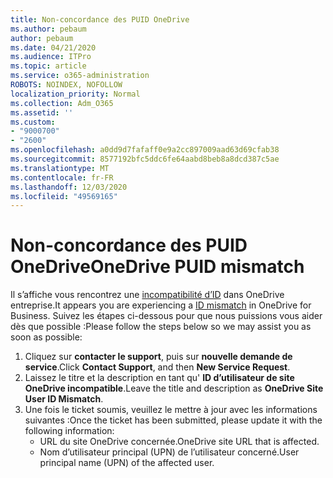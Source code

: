 ```yaml
---
title: Non-concordance des PUID OneDrive
ms.author: pebaum
author: pebaum
ms.date: 04/21/2020
ms.audience: ITPro
ms.topic: article
ms.service: o365-administration
ROBOTS: NOINDEX, NOFOLLOW
localization_priority: Normal
ms.collection: Adm_O365
ms.assetid: ''
ms.custom:
- "9000700"
- "2600"
ms.openlocfilehash: a0dd9d7fafaff0e9a2cc897009aad63d69cfab38
ms.sourcegitcommit: 8577192bfc5ddc6fe64aabd8beb8a8dcd387c5ae
ms.translationtype: MT
ms.contentlocale: fr-FR
ms.lasthandoff: 12/03/2020
ms.locfileid: "49569165"
---
```

# <a name="onedrive-puid-mismatch"></a><span data-ttu-id="98375-102">Non-concordance des PUID OneDrive</span><span class="sxs-lookup"><span data-stu-id="98375-102">OneDrive PUID mismatch</span></span>

<span data-ttu-id="98375-103">Il s’affiche vous rencontrez une [incompatibilité d’ID](https://docs.microsoft.com/sharepoint/troubleshoot/administration/access-denied-or-need-permission-error-sharepoint-online-or-onedrive-for-business#when-accessing-a-onedrive-site) dans OneDrive entreprise.</span><span class="sxs-lookup"><span data-stu-id="98375-103">It appears you are experiencing a [ID mismatch](https://docs.microsoft.com/sharepoint/troubleshoot/administration/access-denied-or-need-permission-error-sharepoint-online-or-onedrive-for-business#when-accessing-a-onedrive-site) in OneDrive for Business.</span></span> <span data-ttu-id="98375-104">Suivez les étapes ci-dessous pour que nous puissions vous aider dès que possible :</span><span class="sxs-lookup"><span data-stu-id="98375-104">Please follow the steps below so we may assist you as soon as possible:</span></span>

1. <span data-ttu-id="98375-105">Cliquez sur  **contacter le support**, puis sur  **nouvelle demande de service**.</span><span class="sxs-lookup"><span data-stu-id="98375-105">Click  **Contact Support**, and then  **New Service Request**.</span></span>
2. <span data-ttu-id="98375-106">Laissez le titre et la description en tant qu'  **ID d’utilisateur de site OneDrive incompatible**.</span><span class="sxs-lookup"><span data-stu-id="98375-106">Leave the title and description as  **OneDrive Site User ID Mismatch**.</span></span>
3. <span data-ttu-id="98375-107">Une fois le ticket soumis, veuillez le mettre à jour avec les informations suivantes :</span><span class="sxs-lookup"><span data-stu-id="98375-107">Once the ticket has been submitted, please update it with the following information:</span></span>
    - <span data-ttu-id="98375-108">URL du site OneDrive concernée.</span><span class="sxs-lookup"><span data-stu-id="98375-108">OneDrive site URL that is affected.</span></span>
    - <span data-ttu-id="98375-109">Nom d’utilisateur principal (UPN) de l’utilisateur concerné.</span><span class="sxs-lookup"><span data-stu-id="98375-109">User principal name (UPN) of the affected user.</span></span>
